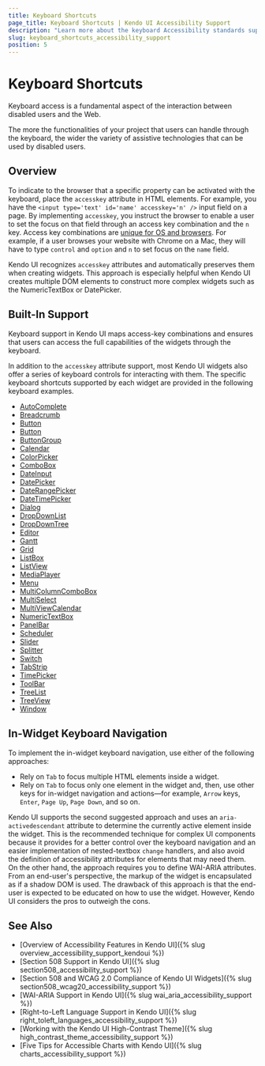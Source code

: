 ```yaml
---
title: Keyboard Shortcuts
page_title: Keyboard Shortcuts | Kendo UI Accessibility Support
description: "Learn more about the keyboard Accessibility standards supported by Kendo UI controls."
slug: keyboard_shortcuts_accessibility_support
position: 5
---
```


# Keyboard Shortcuts

Keyboard access is a fundamental aspect of the interaction between disabled users and the Web.

The more the functionalities of your project that users can handle through the keyboard, the wider the variety of assistive technologies that can be used by disabled users.

## Overview

To indicate to the browser that a specific property can be activated with the keyboard, place the `accesskey` attribute in HTML elements. For example, you have the `<input type='text' id='name' accesskey='n' />` input field on a page. By implementing `accesskey`, you instruct the browser to enable a user to set the focus on that field through an access key combination and the `n` key. Access key combinations are [unique for OS and browsers](https://en.wikipedia.org/wiki/Access_key). For example, if a user browses your website with Chrome on a Mac, they will have to type `control` and `option` and `n` to set focus on the `name` field.

Kendo UI recognizes `accesskey` attributes and automatically preserves them when creating widgets. This approach is especially helpful when Kendo UI creates multiple DOM elements to construct more complex widgets such as the NumericTextBox or DatePicker.

## Built-In Support

Keyboard support in Kendo UI maps access-key combinations and ensures that users can access the full capabilities of the widgets through the keyboard.

In addition to the `accesskey` attribute support, most Kendo UI widgets also offer a series of keyboard controls for interacting with them. The specific keyboard shortcuts supported by each widget are provided in the following keyboard examples.

- [AutoComplete](https://demos.telerik.com/kendo-ui/autocomplete/keyboard-navigation)
- [Breadcrumb](https://demos.telerik.com/kendo-ui/breadcrumb/keyboard-navigation)
- [Button](https://demos.telerik.com/kendo-ui/button/keyboard-navigation)
- [Button](https://demos.telerik.com/kendo-ui/button/keyboard-navigation)
- [ButtonGroup](https://demos.telerik.com/kendo-ui/buttongroup/keyboard-navigation)
- [Calendar](https://demos.telerik.com/kendo-ui/calendar/keyboard-navigation)
- [ColorPicker](https://demos.telerik.com/kendo-ui/colorpicker/keyboard-navigation)
- [ComboBox](https://demos.telerik.com/kendo-ui/combobox/keyboard-navigation)
- [DateInput](https://demos.telerik.com/kendo-ui/dateinput/keyboard-navigation)
- [DatePicker](https://demos.telerik.com/kendo-ui/datepicker/keyboard-navigation)
- [DateRangePicker](https://demos.telerik.com/kendo-ui/daterangepicker/keyboard-navigation)
- [DateTimePicker](https://demos.telerik.com/kendo-ui/datetimepicker/keyboard-navigation)
- [Dialog](https://demos.telerik.com/kendo-ui/dialog/keyboard-navigation)
- [DropDownList](https://demos.telerik.com/kendo-ui/dropdownlist/keyboard-navigation)
- [DropDownTree](https://demos.telerik.com/kendo-ui/dropdowntree/keyboard-navigation)
- [Editor](https://demos.telerik.com/kendo-ui/editor/keyboard-navigation)
- [Gantt](https://demos.telerik.com/kendo-ui/gantt/keyboard-navigation)
- [Grid](https://demos.telerik.com/kendo-ui/grid/keyboard-navigation)
- [ListBox](https://demos.telerik.com/kendo-ui/listview/keyboard-navigation)
- [ListView](https://demos.telerik.com/kendo-ui/listview/keyboard-navigation)
- [MediaPlayer](https://demos.telerik.com/kendo-ui/mediaplayer/keyboard-navigation)
- [Menu](https://demos.telerik.com/kendo-ui/menu/keyboard-navigation)
- [MultiColumnComboBox](https://demos.telerik.com/kendo-ui/multicolumncombobox/keyboard-navigation)
- [MultiSelect](https://demos.telerik.com/kendo-ui/multiselect/keyboard-navigation)
- [MultiViewCalendar](https://demos.telerik.com/kendo-ui/multiviewcalendar/keyboard-navigation)
- [NumericTextBox](https://demos.telerik.com/kendo-ui/numerictextbox/keyboard-navigation)
- [PanelBar](https://demos.telerik.com/kendo-ui/panelbar/keyboard-navigation)
- [Scheduler](https://demos.telerik.com/kendo-ui/scheduler/selection)
- [Slider](https://demos.telerik.com/kendo-ui/slider/keyboard-navigation)
- [Splitter](https://demos.telerik.com/kendo-ui/splitter/keyboard-navigation)
- [Switch](https://demos.telerik.com/kendo-ui/switch/keyboard-navigation)
- [TabStrip](https://demos.telerik.com/kendo-ui/tabstrip/keyboard-navigation)
- [TimePicker](https://demos.telerik.com/kendo-ui/timepicker/keyboard-navigation)
- [ToolBar](https://demos.telerik.com/kendo-ui/toolbar/keyboard-navigation)
- [TreeList](https://demos.telerik.com/kendo-ui/treelist/keyboard-navigation)
- [TreeView](https://demos.telerik.com/kendo-ui/treeview/keyboard-navigation)
- [Window](https://demos.telerik.com/kendo-ui/window/keyboard-navigation)

## In-Widget Keyboard Navigation

To implement the in-widget keyboard navigation, use either of the following approaches:

- Rely on `Tab` to focus multiple HTML elements inside a widget.
- Rely on `Tab` to focus only one element in the widget and, then, use other keys for in-widget navigation and actions&mdash;for example, `Arrow` keys, `Enter`, `Page Up`, `Page Down`, and so on.

Kendo UI supports the second suggested approach and uses an `aria-activedescendant` attribute to determine the currently active element inside the widget. This is the recommended technique for complex UI components because it provides for a better control over the keyboard navigation and an easier implementation of nested-textbox `change` handlers, and also avoid the definition of accessibility attributes for elements that may need them. On the other hand, the approach requires you to define WAI-ARIA attributes. From an end-user's perspective, the markup of the widget is encapsulated as if a shadow DOM is used. The drawback of this approach is that the end-user is expected to be educated on how to use the widget. However, Kendo UI considers the pros to outweigh the cons.

## See Also

* [Overview of Accessibility Features in Kendo UI]({% slug overview_accessibility_support_kendoui %})
* [Section 508 Support in Kendo UI]({% slug section508_accessibility_support %})
* [Section 508 and WCAG 2.0 Compliance of Kendo UI Widgets]({% slug section508_wcag20_accessibility_support %})
* [WAI-ARIA Support in Kendo UI]({% slug wai_aria_accessibility_support %})
* [Right-to-Left Language Support in Kendo UI]({% slug right_toleft_languages_accessibility_support %})
* [Working with the Kendo UI High-Contrast Theme]({% slug high_contrast_theme_accessibility_support %})
* [Five Tips for Accessible Charts with Kendo UI]({% slug charts_accessibility_support %})
